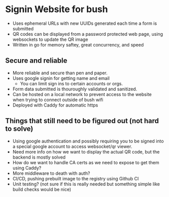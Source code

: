 # Signin Website for bush
- Uses ephemeral URLs with new UUIDs generated each time a form is submitted
- QR codes can be displayed from a password protected web page, using websockets to update the QR image
- Written in go for memory saftey, great concurrency, and speed

## Secure and reliable
- More reliable and secure than pen and paper.
- Uses google signin for getting name and email
  - You can limit sign ins to certain accounts or orgs.
- Form data submitted is thouroughly validated and sanitized.
- Can be hosted on a local network to prevent access to the website when trying to connect outside of bush wifi
- Deployed with Caddy for automatic https


## Things that still need to be figured out (not hard to solve)
- Using google authentication and possibly requiring you to be signed into a special google account to access websocket/qr viewer.
- Need more info on how we want to display the actual QR code, but the backend is mostly solved
- How do we want to handle CA certs as we need to expose to get them using Caddy?
- More middleware to death with auth?
- CI/CD, pushing prebuilt image to the registry using Github CI
- Unit testing? (not sure if this is really needed but something simple like build checks would be nice)
